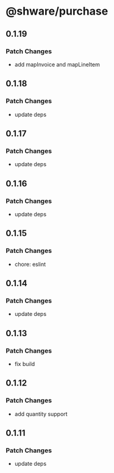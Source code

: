 # @shware/purchase

## 0.1.19

### Patch Changes

- add mapInvoice and mapLineItem

## 0.1.18

### Patch Changes

- update deps

## 0.1.17

### Patch Changes

- update deps

## 0.1.16

### Patch Changes

- update deps

## 0.1.15

### Patch Changes

- chore: eslint

## 0.1.14

### Patch Changes

- update deps

## 0.1.13

### Patch Changes

- fix build

## 0.1.12

### Patch Changes

- add quantity support

## 0.1.11

### Patch Changes

- update deps
